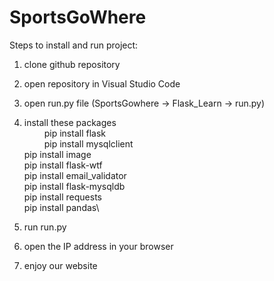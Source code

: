 # SportsGoWhere

Steps to install and run project:
1. clone github repository
2. open repository in Visual Studio Code
3. open run.py file (SportsGowhere -> Flask_Learn -> run.py)
4. install these packages\
&emsp;&emsp; pip install flask\
&ensp;&ensp;&ensp;&ensp;   pip install mysqlclient\
        pip install image\
        pip install flask-wtf\
        pip install email_validator\
        pip install flask-mysqldb\
        pip install requests\
        pip install pandas\
  
5. run run.py
6. open the IP address in your browser
7. enjoy our website
